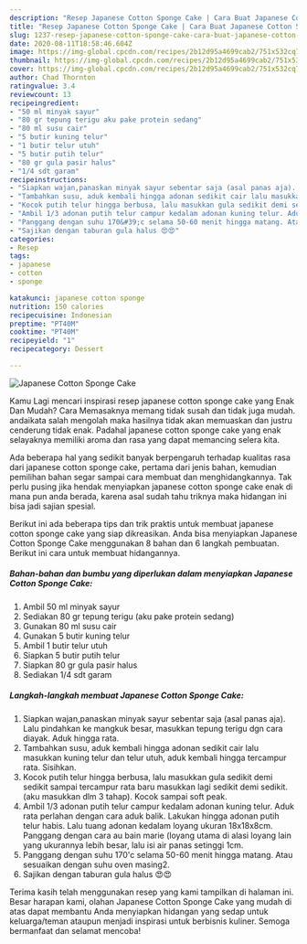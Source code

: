 ```yaml
---
description: "Resep Japanese Cotton Sponge Cake | Cara Buat Japanese Cotton Sponge Cake Yang Paling Enak"
title: "Resep Japanese Cotton Sponge Cake | Cara Buat Japanese Cotton Sponge Cake Yang Paling Enak"
slug: 1237-resep-japanese-cotton-sponge-cake-cara-buat-japanese-cotton-sponge-cake-yang-paling-enak
date: 2020-08-11T18:58:46.604Z
image: https://img-global.cpcdn.com/recipes/2b12d95a4699cab2/751x532cq70/japanese-cotton-sponge-cake-foto-resep-utama.jpg
thumbnail: https://img-global.cpcdn.com/recipes/2b12d95a4699cab2/751x532cq70/japanese-cotton-sponge-cake-foto-resep-utama.jpg
cover: https://img-global.cpcdn.com/recipes/2b12d95a4699cab2/751x532cq70/japanese-cotton-sponge-cake-foto-resep-utama.jpg
author: Chad Thornton
ratingvalue: 3.4
reviewcount: 13
recipeingredient:
- "50 ml minyak sayur"
- "80 gr tepung terigu aku pake protein sedang"
- "80 ml susu cair"
- "5 butir kuning telur"
- "1 butir telur utuh"
- "5 butir putih telur"
- "80 gr gula pasir halus"
- "1/4 sdt garam"
recipeinstructions:
- "Siapkan wajan,panaskan minyak sayur sebentar saja (asal panas aja). Lalu pindahkan ke mangkuk besar, masukkan tepung terigu dgn cara diayak. Aduk hingga rata."
- "Tambahkan susu, aduk kembali hingga adonan sedikit cair lalu masukkan kuning telur dan telur utuh, aduk kembali hingga tercampur rata. Sisihkan."
- "Kocok putih telur hingga berbusa, lalu masukkan gula sedikit demi sedikit sampai tercampur rata baru masukkan lagi sedikit demi sedikit. (aku masukkan dlm 3 tahap). Kocok sampai soft peak."
- "Ambil 1/3 adonan putih telur campur kedalam adonan kuning telur. Aduk rata perlahan dengan cara aduk balik. Lakukan hingga adonan putih telur habis. Lalu tuang adonan kedalam loyang ukuran 18x18x8cm. Panggang dengan cara au bain marie (loyang utama di alasi loyang lain yang ukurannya lebih besar, lalu isi air panas setinggi 1cm."
- "Panggang dengan suhu 170&#39;c selama 50-60 menit hingga matang. Atau sesuaikan dengan suhu oven masing2."
- "Sajikan dengan taburan gula halus 😍😍"
categories:
- Resep
tags:
- japanese
- cotton
- sponge

katakunci: japanese cotton sponge 
nutrition: 150 calories
recipecuisine: Indonesian
preptime: "PT40M"
cooktime: "PT40M"
recipeyield: "1"
recipecategory: Dessert

---
```



![Japanese Cotton Sponge Cake](https://img-global.cpcdn.com/recipes/2b12d95a4699cab2/751x532cq70/japanese-cotton-sponge-cake-foto-resep-utama.jpg)

Kamu Lagi mencari inspirasi resep japanese cotton sponge cake yang Enak Dan Mudah? Cara Memasaknya memang tidak susah dan tidak juga mudah. andaikata salah mengolah maka hasilnya tidak akan memuaskan dan justru cenderung tidak enak. Padahal japanese cotton sponge cake yang enak selayaknya memiliki aroma dan rasa yang dapat memancing selera kita.



Ada beberapa hal yang sedikit banyak berpengaruh terhadap kualitas rasa dari japanese cotton sponge cake, pertama dari jenis bahan, kemudian pemilihan bahan segar sampai cara membuat dan menghidangkannya. Tak perlu pusing jika hendak menyiapkan japanese cotton sponge cake enak di mana pun anda berada, karena asal sudah tahu triknya maka hidangan ini bisa jadi sajian spesial.


Berikut ini ada beberapa tips dan trik praktis untuk membuat japanese cotton sponge cake yang siap dikreasikan. Anda bisa menyiapkan Japanese Cotton Sponge Cake menggunakan 8 bahan dan 6 langkah pembuatan. Berikut ini cara untuk membuat hidangannya.

<!--inarticleads1-->

##### Bahan-bahan dan bumbu yang diperlukan dalam menyiapkan Japanese Cotton Sponge Cake:

1. Ambil 50 ml minyak sayur
1. Sediakan 80 gr tepung terigu (aku pake protein sedang)
1. Gunakan 80 ml susu cair
1. Gunakan 5 butir kuning telur
1. Ambil 1 butir telur utuh
1. Siapkan 5 butir putih telur
1. Siapkan 80 gr gula pasir halus
1. Sediakan 1/4 sdt garam




<!--inarticleads2-->

##### Langkah-langkah membuat Japanese Cotton Sponge Cake:

1. Siapkan wajan,panaskan minyak sayur sebentar saja (asal panas aja). Lalu pindahkan ke mangkuk besar, masukkan tepung terigu dgn cara diayak. Aduk hingga rata.
1. Tambahkan susu, aduk kembali hingga adonan sedikit cair lalu masukkan kuning telur dan telur utuh, aduk kembali hingga tercampur rata. Sisihkan.
1. Kocok putih telur hingga berbusa, lalu masukkan gula sedikit demi sedikit sampai tercampur rata baru masukkan lagi sedikit demi sedikit. (aku masukkan dlm 3 tahap). Kocok sampai soft peak.
1. Ambil 1/3 adonan putih telur campur kedalam adonan kuning telur. Aduk rata perlahan dengan cara aduk balik. Lakukan hingga adonan putih telur habis. Lalu tuang adonan kedalam loyang ukuran 18x18x8cm. Panggang dengan cara au bain marie (loyang utama di alasi loyang lain yang ukurannya lebih besar, lalu isi air panas setinggi 1cm.
1. Panggang dengan suhu 170&#39;c selama 50-60 menit hingga matang. Atau sesuaikan dengan suhu oven masing2.
1. Sajikan dengan taburan gula halus 😍😍




Terima kasih telah menggunakan resep yang kami tampilkan di halaman ini. Besar harapan kami, olahan Japanese Cotton Sponge Cake yang mudah di atas dapat membantu Anda menyiapkan hidangan yang sedap untuk keluarga/teman ataupun menjadi inspirasi untuk berbisnis kuliner. Semoga bermanfaat dan selamat mencoba!
